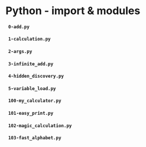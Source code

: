 # Python - import & modules

#### ` 0-add.py` 
#### ` 1-calculation.py`
#### ` 2-args.py`
#### ` 3-infinite_add.py`
#### ` 4-hidden_discovery.py`
#### ` 5-variable_load.py`
#### ` 100-my_calculator.py`
#### ` 101-easy_print.py`
#### ` 102-magic_calculation.py`
#### ` 103-fast_alphabet.py`



